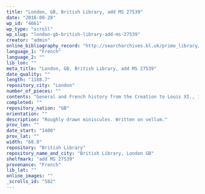 ```yaml
---
title: "London, GB, British Library, add MS 27539"
date: "2016-09-28"
wp_id: "4661"
wp_type: "scroll"
wp_slug: "london-gb-british-library-add-ms-27539"
creator: "admin"
online_bibliography_record: "http://searcharchives.bl.uk/primo_library/libweb/action/display.do?tabs=detailsTab&ct=display&fn=search&doc=IAMS032-002030958&indx=1&recIds=IAMS032-002030958&recIdxs=0&elementId=0&renderMode=poppedOut&displayMode=full&frbrVersion=&dscnt=1&frbg=&scp.scps=scope%3A%28BL%29&tab=local&dstmp=1404149411620&srt=rank&mode=Basic&dum=true&vl(freeText0)=27539&vid=IAMS_VU2"
language_1: "French"
language_2: ""
lib_lon: ""
meta_title: "London, GB, British Library, add MS 27539"
date_quality: ""
length: "1188.7"
repository_city: "London"
number_of_pieces: ""
contents: "General and French history from the Creation to Louis XI., 1461."
completed: ""
repository_nation: "GB"
orientation: ""
description: "Roughly drawn miniscules. Written on vellum."
prov_lon: ""
date_start: "1400"
prov_lat: ""
width: "68.8"
repository: "British Library"
repository_name_and_city: "British Library, London GB"
shelfmark: "add MS 27539"
provenance: "French"
lib_lat: ""
online_images: ""
_scrolls_id: "582"
---
```



